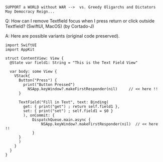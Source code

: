```
SUPPORT a WORLD without WAR -->  vs. Greedy Oligarchs and Dictators
May Democracy Reign... 
```

Q: How can I remove Textfield focus when I press return or click outside Textfield? (SwiftUI, MacOS) (by Cortado-J)

A: Here are possible variants (original code preserved).

    import SwiftUI
    import AppKit
    
    struct ContentView: View {
      @State var field1: String = "This is the Text Field View"
    
      var body: some View {
        VStack{
          Button("Press") {
            print("Button Pressed")
              NSApp.keyWindow?.makeFirstResponder(nil)     // << here !!
          }
    
          TextField("Fill in Text", text: Binding(
            get: { print("get") ; return self.field1 },
            set: { print("set") ; self.field1 = $0 }
            ), onCommit: {
                DispatchQueue.main.async {
                    NSApp.keyWindow?.makeFirstResponder(nil)  // << here !!
                }
          }
          )
        }
      }
    }

